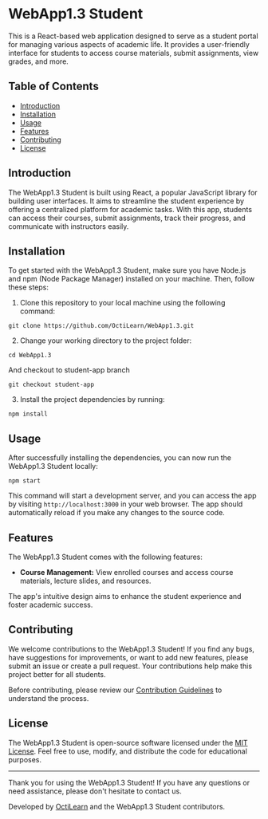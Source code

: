 # WebApp1.3 Student

This is a React-based web application designed to serve as a student portal for managing various aspects of academic life. It provides a user-friendly interface for students to access course materials, submit assignments, view grades, and more.

## Table of Contents

- [Introduction](#introduction)
- [Installation](#installation)
- [Usage](#usage)
- [Features](#features)
- [Contributing](#contributing)
- [License](#license)

## Introduction

The WebApp1.3 Student is built using React, a popular JavaScript library for building user interfaces. It aims to streamline the student experience by offering a centralized platform for academic tasks. With this app, students can access their courses, submit assignments, track their progress, and communicate with instructors easily.

## Installation

To get started with the WebApp1.3 Student, make sure you have Node.js and npm (Node Package Manager) installed on your machine. Then, follow these steps:

1. Clone this repository to your local machine using the following command:

`git clone https://github.com/OctiLearn/WebApp1.3.git`

2. Change your working directory to the project folder:

`cd WebApp1.3`

And checkout to student-app branch

`git checkout student-app`

3. Install the project dependencies by running:

`npm install`

## Usage

After successfully installing the dependencies, you can now run the WebApp1.3 Student locally:

`npm start`

This command will start a development server, and you can access the app by visiting `http://localhost:3000` in your web browser. The app should automatically reload if you make any changes to the source code.

## Features

The WebApp1.3 Student comes with the following features:

- **Course Management:** View enrolled courses and access course materials, lecture slides, and resources.

The app's intuitive design aims to enhance the student experience and foster academic success.

## Contributing

We welcome contributions to the WebApp1.3 Student! If you find any bugs, have suggestions for improvements, or want to add new features, please submit an issue or create a pull request. Your contributions help make this project better for all students.

Before contributing, please review our [Contribution Guidelines](CONTRIBUTING.md) to understand the process.

## License

The WebApp1.3 Student is open-source software licensed under the [MIT License](LICENSE). Feel free to use, modify, and distribute the code for educational purposes.

---

Thank you for using the WebApp1.3 Student! If you have any questions or need assistance, please don't hesitate to contact us.

Developed by [OctiLearn](https://github.com/OctiLearn/WebApp1.3/tree/student-app) and the WebApp1.3 Student contributors.
